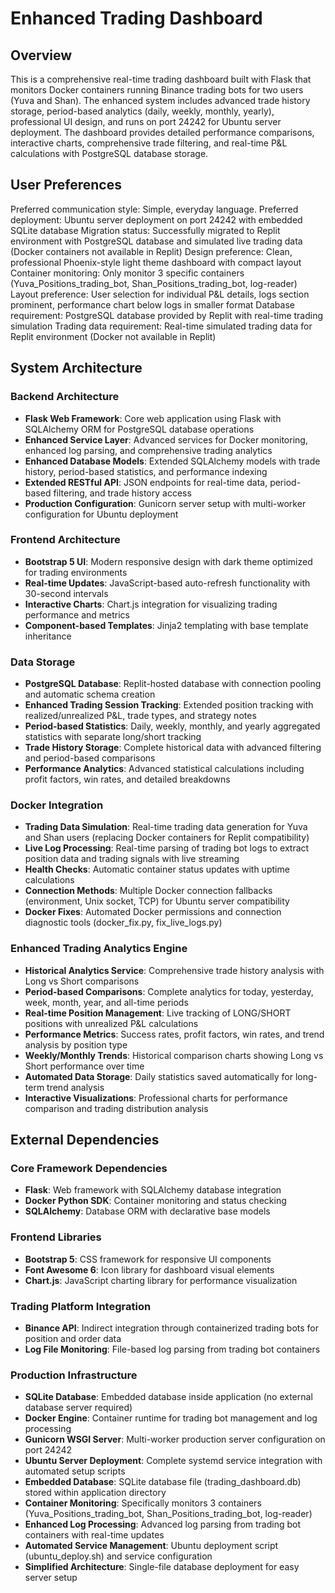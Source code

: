 # Enhanced Trading Dashboard

## Overview

This is a comprehensive real-time trading dashboard built with Flask that monitors Docker containers running Binance trading bots for two users (Yuva and Shan). The enhanced system includes advanced trade history storage, period-based analytics (daily, weekly, monthly, yearly), professional UI design, and runs on port 24242 for Ubuntu server deployment. The dashboard provides detailed performance comparisons, interactive charts, comprehensive trade filtering, and real-time P&L calculations with PostgreSQL database storage.

## User Preferences

Preferred communication style: Simple, everyday language.
Preferred deployment: Ubuntu server deployment on port 24242 with embedded SQLite database
Migration status: Successfully migrated to Replit environment with PostgreSQL database and simulated live trading data (Docker containers not available in Replit)
Design preference: Clean, professional Phoenix-style light theme dashboard with compact layout
Container monitoring: Only monitor 3 specific containers (Yuva_Positions_trading_bot, Shan_Positions_trading_bot, log-reader)
Layout preference: User selection for individual P&L details, logs section prominent, performance chart below logs in smaller format
Database requirement: PostgreSQL database provided by Replit with real-time trading simulation
Trading data requirement: Real-time simulated trading data for Replit environment (Docker not available in Replit)

## System Architecture

### Backend Architecture
- **Flask Web Framework**: Core web application using Flask with SQLAlchemy ORM for PostgreSQL database operations
- **Enhanced Service Layer**: Advanced services for Docker monitoring, enhanced log parsing, and comprehensive trading analytics
- **Enhanced Database Models**: Extended SQLAlchemy models with trade history, period-based statistics, and performance indexing
- **Extended RESTful API**: JSON endpoints for real-time data, period-based filtering, and trade history access
- **Production Configuration**: Gunicorn server setup with multi-worker configuration for Ubuntu deployment

### Frontend Architecture
- **Bootstrap 5 UI**: Modern responsive design with dark theme optimized for trading environments
- **Real-time Updates**: JavaScript-based auto-refresh functionality with 30-second intervals
- **Interactive Charts**: Chart.js integration for visualizing trading performance and metrics
- **Component-based Templates**: Jinja2 templating with base template inheritance

### Data Storage
- **PostgreSQL Database**: Replit-hosted database with connection pooling and automatic schema creation
- **Enhanced Trading Session Tracking**: Extended position tracking with realized/unrealized P&L, trade types, and strategy notes
- **Period-based Statistics**: Daily, weekly, monthly, and yearly aggregated statistics with separate long/short tracking
- **Trade History Storage**: Complete historical data with advanced filtering and period-based comparisons
- **Performance Analytics**: Advanced statistical calculations including profit factors, win rates, and detailed breakdowns

### Docker Integration
- **Trading Data Simulation**: Real-time trading data generation for Yuva and Shan users (replacing Docker containers for Replit compatibility)
- **Live Log Processing**: Real-time parsing of trading bot logs to extract position data and trading signals with live streaming
- **Health Checks**: Automatic container status updates with uptime calculations
- **Connection Methods**: Multiple Docker connection fallbacks (environment, Unix socket, TCP) for Ubuntu server compatibility
- **Docker Fixes**: Automated Docker permissions and connection diagnostic tools (docker_fix.py, fix_live_logs.py)

### Enhanced Trading Analytics Engine
- **Historical Analytics Service**: Comprehensive trade history analysis with Long vs Short comparisons
- **Period-based Comparisons**: Complete analytics for today, yesterday, week, month, year, and all-time periods
- **Real-time Position Management**: Live tracking of LONG/SHORT positions with unrealized P&L calculations
- **Performance Metrics**: Success rates, profit factors, win rates, and trend analysis by position type
- **Weekly/Monthly Trends**: Historical comparison charts showing Long vs Short performance over time
- **Automated Data Storage**: Daily statistics saved automatically for long-term trend analysis
- **Interactive Visualizations**: Professional charts for performance comparison and trading distribution analysis

## External Dependencies

### Core Framework Dependencies
- **Flask**: Web framework with SQLAlchemy database integration
- **Docker Python SDK**: Container monitoring and status checking
- **SQLAlchemy**: Database ORM with declarative base models

### Frontend Libraries
- **Bootstrap 5**: CSS framework for responsive UI components
- **Font Awesome 6**: Icon library for dashboard visual elements
- **Chart.js**: JavaScript charting library for performance visualization

### Trading Platform Integration
- **Binance API**: Indirect integration through containerized trading bots for position and order data
- **Log File Monitoring**: File-based log parsing from trading bot containers

### Production Infrastructure
- **SQLite Database**: Embedded database inside application (no external database server required)
- **Docker Engine**: Container runtime for trading bot management and log processing
- **Gunicorn WSGI Server**: Multi-worker production server configuration on port 24242
- **Ubuntu Server Deployment**: Complete systemd service integration with automated setup scripts
- **Embedded Database**: SQLite database file (trading_dashboard.db) stored within application directory
- **Container Monitoring**: Specifically monitors 3 containers (Yuva_Positions_trading_bot, Shan_Positions_trading_bot, log-reader)
- **Enhanced Log Processing**: Advanced log parsing from trading bot containers with real-time updates
- **Automated Service Management**: Ubuntu deployment script (ubuntu_deploy.sh) and service configuration
- **Simplified Architecture**: Single-file database deployment for easy server setup